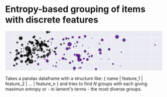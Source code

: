 # Entropy-based grouping of items with discrete features 


<p align="center">
  <img src="https://github.com/faboo8/ontology-matching/blob/master/media/0.jpg" alt="sign"/>
</p>

Takes a pandas dataframe with a structure like: { name | feature_1 | feature_2 | ... | feature_n } and tries to find *N* groups with each giving maximun entropy or - in lament's terms - the most diverse groups.
